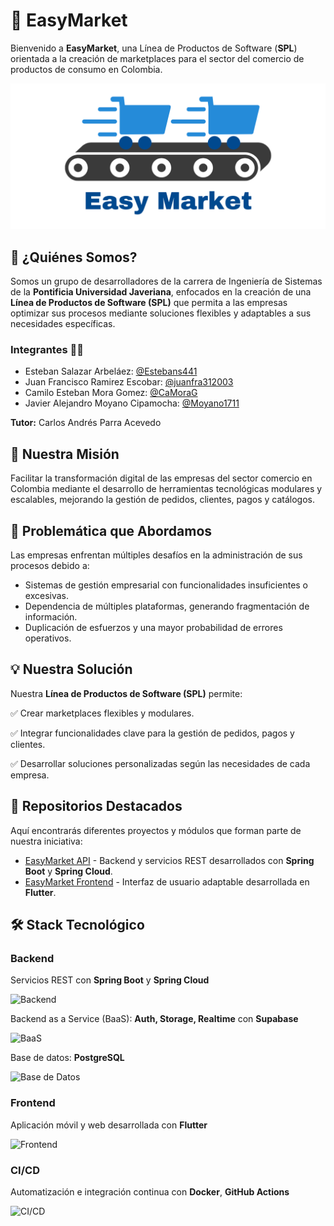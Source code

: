 # 🚀 EasyMarket

Bienvenido a **EasyMarket**, una Línea de Productos de Software (**SPL**) orientada a la creación de marketplaces para el sector del comercio de productos de consumo en Colombia.

![Logo](https://github.com/Easy-Market-SPL/.github/blob/main/Banner.png?raw=true)

## 📌 ¿Quiénes Somos?
Somos un grupo de desarrolladores de la carrera de Ingeniería de Sistemas de la **Pontificia Universidad Javeriana**, enfocados en la creación de una **Línea de Productos de Software (SPL)** que permita a las empresas optimizar sus procesos mediante soluciones flexibles y adaptables a sus necesidades específicas.

### Integrantes 👨‍💻
* Esteban Salazar Arbeláez: [@Estebans441](https://www.github.com/Estebans441)
* Juan Francisco Ramirez Escobar: [@juanfra312003](https://www.github.com/juanfra312003)
* Camilo Esteban Mora Gomez: [@CaMoraG](https://www.github.com/CaMoraG)
* Javier Alejandro Moyano Cipamocha: [@Moyano1711](https://www.github.com/Moyano1711)

**Tutor:** Carlos Andrés Parra Acevedo

## 🎯 Nuestra Misión
Facilitar la transformación digital de las empresas del sector comercio en Colombia mediante el desarrollo de herramientas tecnológicas modulares y escalables, mejorando la gestión de pedidos, clientes, pagos y catálogos.

## 🏢 Problemática que Abordamos
Las empresas enfrentan múltiples desafíos en la administración de sus procesos debido a:
- Sistemas de gestión empresarial con funcionalidades insuficientes o excesivas.
- Dependencia de múltiples plataformas, generando fragmentación de información.
- Duplicación de esfuerzos y una mayor probabilidad de errores operativos.

## 💡 Nuestra Solución
Nuestra **Línea de Productos de Software (SPL)** permite:

✅ Crear marketplaces flexibles y modulares.

✅ Integrar funcionalidades clave para la gestión de pedidos, pagos y clientes.

✅ Desarrollar soluciones personalizadas según las necesidades de cada empresa.

## 📂 Repositorios Destacados
Aquí encontrarás diferentes proyectos y módulos que forman parte de nuestra iniciativa:
- [EasyMarket API](https://github.com/tu-organizacion/api) - Backend y servicios REST desarrollados con **Spring Boot** y **Spring Cloud**.
- [EasyMarket Frontend](https://github.com/Easy-Market-SPL/spl-front) - Interfaz de usuario adaptable desarrollada en **Flutter**.

## 🛠️ Stack Tecnológico

### Backend
Servicios REST con **Spring Boot** y **Spring Cloud**

![Backend](https://skillicons.dev/icons?i=spring,maven)

Backend as a Service (BaaS): **Auth, Storage, Realtime** con **Supabase**

![BaaS](https://skillicons.dev/icons?i=supabase)

Base de datos: **PostgreSQL**

![Base de Datos](https://skillicons.dev/icons?i=postgresql)

### Frontend

Aplicación móvil y web desarrollada con **Flutter**

![Frontend](https://skillicons.dev/icons?i=flutter)

### CI/CD

Automatización e integración continua con **Docker**, **GitHub Actions**

![CI/CD](https://skillicons.dev/icons?i=docker,github,githubactions)
